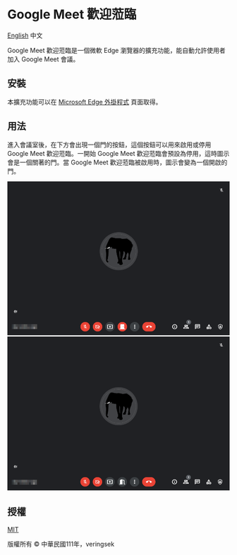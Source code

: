 # Google Meet 歡迎蒞臨

[English](README.md) 中文

Google Meet 歡迎蒞臨是一個微軟 Edge 瀏覽器的擴充功能，能自動允許使用者加入 Google Meet 會議。

## 安裝

本擴充功能可以在 [Microsoft Edge 外掛程式]() 頁面取得。

## 用法

進入會議室後，在下方會出現一個門的按鈕，這個按鈕可以用來啟用或停用 Google Meet 歡迎蒞臨。一開始 Google Meet 歡迎蒞臨會預設為停用，這時圖示會是一個關著的門。當 Google Meet 歡迎蒞臨被啟用時，圖示會變為一個開啟的門。

<img src="imgs/off.png" alt="off" />
<img src="imgs/on.png" alt="on" />

## 授權

[MIT](http://opensource.org/licenses/MIT)

版權所有 © 中華民國111年，veringsek